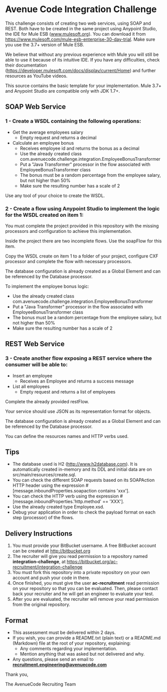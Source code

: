 # Avenue Code Integration Challenge

This challenge consists of creating two web services, using SOAP and REST.
Both have to be created in the same project using Anypoint Studio, the IDE for Mule ESB (www.mulesoft.org). You can download it from https://www.mulesoft.com/mule-esb-enterprise-30-day-trial. Make sure you use the 3.7+ version of Mule ESB.

We believe that without any previous experience with Mule you will still be able to use it because of its intuitive IDE. If you have any difficulties, check their documentation (https://developer.mulesoft.com/docs/display/current/Home) and further resources as YouTube videos.

This source contains the basic template for your implementation.
Mule 3.7+ and Anypoint Studio are compatible only with JDK 1.7+.

## SOAP Web Service

### 1 - Create a WSDL containing the following operations:

* Get the average employees salary
	* Empty request and returns a decimal
* Calculate an employee bonus
	* Receives employee id and returns the bonus as a decimal
	* Use the already created class com.avenuecode.challenge.integration.EmployeeBonusTransformer
	* Put a "Java Transformer" processor in the flow associated with EmployeeBonusTransformer class
	* The bonus must be a random percentage from the employee salary, but not higher than 50%
	* Make sure the resulting number has a scale of 2

Use any tool of your choice to create the WSDL.


### 2 - Create a flow using Anypoint Studio to implement the logic for the WSDL created on item 1:

You must complete the project provided in this repository with the missing processors and configuration to achieve this implementation.

Inside the project there are two incomplete flows. Use the soapFlow for this item.

Copy the WSDL create on item 1 to a folder of your project, configure CXF processor and complete the flow with necessary processors.

The database configuration is already created as a Global Element and can be referenced by the Database processor.

To implement the employee bonus logic:

* Use the already created class com.avenuecode.challenge.integration.EmployeeBonusTransformer
* Put a "Java Transformer" processor in the flow associated with EmployeeBonusTransformer class
* The bonus must be a random percentage from the employee salary, but not higher than 50%
* Make sure the resulting number has a scale of 2
   
## REST Web Service

### 3 - Create another flow exposing a REST service where the consumer will be able to:
* Insert an employee
	* Receives an Employee and returns a success message
* List all employees
	* Empty request and returns a list of employees

Complete the already provided restFlow.

Your service should use JSON as its representation format for objects.

The database configuration is already created as a Global Element and can be referenced by the Database processor.

You can define the resources names and HTTP verbs used.

## Tips
* The database used is H2 (http://www.h2database.com). It is automatically created in-memory and its DDL and initial data are on src/main/resources/create.sql.
* You can check the different SOAP requests based on its SOAPAction HTTP header using the expression #[message.inboundProperties.soapaction contains 'xxx'].
* You can check the HTTP verb using the expression #[message.inboundProperties.'http.method' == 'XXX'].
* Use the already created type Employee.xsd.
* Debug your application in order to check the payload format on each step (processor) of the flows.

## Delivery Instructions

1. You must provide your BitBucket username. A free BitBucket account can be created at http://bitbucket.org
1. The recruiter will give you read permission to a repository named **integration-challenge**, at https://bitbucket.org/ac-recruitment/integration-challenge
1. You must fork this repository into a private repository on your own account and push your code in there.
1. Once finished, you must give the user **ac-recruitment** read permission on your repository so that you can be evaluated. Then, please contact back your recruiter and he will get an engineer to evaluate your test.
1. After you are evaluated, the recruiter will remove your read permission from the original repository.

## Format

* This assessment must be delivered within 2 days.
* If you wish, you can provide a README.txt (plain text) or a README.md (Markdown) file at the root of your repository, explaining:
    * Any comments regarding your implementation.
    * Mention anything that was asked but not delivered and why.
* Any questions, please send an email to **recruitment.engineering@avenuecode.com**

Thank you,

The AvenueCode Recruiting Team
